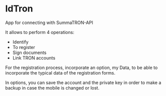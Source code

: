 # IdTron
App for connecting with SummaTRON-API

It allows to perform 4 operations:
- Identify
- To register
-  Sign documents
- Link TRON accounts

For the registration process, incorporate an option, my Data, to be able to incorporate the typical data of the registration forms.

In options, you can save the account and the private key in order to make a backup in case the mobile is changed or lost.
